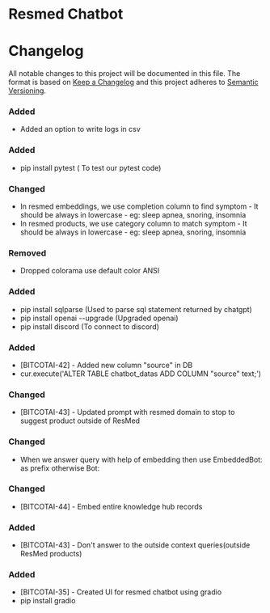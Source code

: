 # Resmed Chatbot
# Changelog

All notable changes to this project will be documented in this file.
The format is based on [Keep a Changelog](http://keepachangelog.com/en/1.0.0/)
and this project adheres to [Semantic Versioning](http://semver.org/spec/v2.0.0.html).

### Added 
- Added an option to write logs in csv

### Added 
- pip install pytest ( To test our pytest code)

### Changed
- In resmed embeddings, we use completion column to find symptom - It should be always in lowercase - eg: sleep apnea, snoring, insomnia
- In resmed products, we use category column to match symptom - It should be always in lowercase - eg: sleep apnea, snoring, insomnia

### Removed
- Dropped colorama use default color ANSI

### Added 
- pip install sqlparse (Used to parse sql statement returned by chatgpt)
- pip install openai --upgrade (Upgraded openai)
- pip install discord (To connect to discord)

### Added 
- [BITCOTAI-42] - Added new column "source" in DB
- cur.execute('ALTER TABLE chatbot_datas ADD COLUMN "source" text;')

### Changed
- [BITCOTAI-43] - Updated prompt with resmed domain to stop to suggest product outside of ResMed

### Changed
- When we answer query with help of embedding then use EmbeddedBot: as prefix otherwise Bot:

### Changed
- [BITCOTAI-44] - Embed entire knowledge hub records

### Added
- [BITCOTAI-43] - Don't answer to the outside context queries(outside ResMed products)

### Added
- [BITCOTAI-35] - Created UI for resmed chatbot using gradio
- pip install gradio

